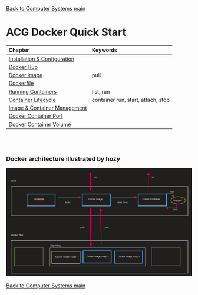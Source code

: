 [Back to Computer Systems main](../../../README.md)

# ACG Docker Quick Start

|Chapter|Keywords|
|:------|:-------|
|[Installation & Configuration](./01/note.md)||
|[Docker Hub](./02/note.md)||
|[Docker Image](./03/note.md)|pull|
|[Dockerfile](./04/note.md)||
|[Running Containers](./05/note.md)|list, run|
|[Container Lifecycle](./06/note.md)|container run, start, attach, stop|
|[Image & Container Management](./07/note.md)||
|[Docker Container Port](./08/note.md)||
|[Docker Container Volume](./09/note.md)||

<br><br>

### Docker architecture illustrated by hozy
![](docker_archi_map_hozy.png)

[Back to Computer Systems main](../../../README.md)